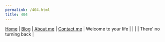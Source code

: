 ```yaml
---
permalink: /404.html
title: 404
---
```

[Home](index.md) | [Blog](blog.md) | [About me](about.md) | [Contact me](contact.md)
| Welcome to your life | |
| | There' no turning back |
